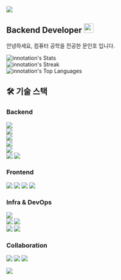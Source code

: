 <img src="https://capsule-render.vercel.app/api?type=waving&color=BDBDC8&height=150&section=header" />

## Backend Developer <img src="https://raw.githubusercontent.com/MartinHeinz/MartinHeinz/master/wave.gif" width="25px" height="25px" />

안녕하세요, 컴퓨터 공학을 전공한 문인호 입니다. <br>

![innotation's Stats](https://github-readme-stats.vercel.app/api?username=innotation&theme=vue-dark&show_icons=true&hide_border=true&count_private=true)<br>
![innotation's Streak](https://github-readme-streak-stats.herokuapp.com/?user=innotation&theme=vue-dark&hide_border=true)<br>
![innotation's Top Languages](https://github-readme-stats.vercel.app/api/top-langs/?username=innotation&theme=vue-dark&show_icons=true&hide_border=true&layout=compact)<br>

## 🛠 기술 스택

### Backend
![](https://img.shields.io/badge/Java-ED8B00?style=for-the-badge&logo=openjdk&logoColor=white)<br>
![](https://img.shields.io/badge/spring_boot-boot?style=for-the-badge&logo=springboot&logoColor=white&logoSize=auto&labelColor=6DB33F&color=6DB33F&cacheSeconds=3600)<br>
![](https://img.shields.io/badge/Spring_Security-6DB33F?style=for-the-badge&logo=Spring-Security&logoColor=white)<br>
![](https://img.shields.io/badge/spring_data_jpa-spring?style=for-the-badge&logo=spring&logoColor=white&logoSize=auto&labelColor=6DB33F&color=6DB33F&cacheSeconds=3600)<br>
![](https://img.shields.io/badge/MySQL-005C84?style=for-the-badge&logo=mysql&logoColor=white)<br>
![](https://img.shields.io/badge/Redis-DC382D?style=for-the-badge&logo=Redis&logoColor=white)
![](https://img.shields.io/badge/junit5-test?style=for-the-badge&logo=junit5&logoColor=white&logoSize=auto&labelColor=25A162&color=DC524A&cacheSeconds=3600)<br>

### Frontend
![](https://img.shields.io/badge/Thymeleaf-005F0F?style=for-the-badge&logo=Thymeleaf&logoColor=white)
![](https://img.shields.io/badge/HTML5-E34F26?style=for-the-badge&logo=html5&logoColor=white)
![](https://img.shields.io/badge/CSS3-1572B6?style=for-the-badge&logo=css3&logoColor=white)
![](https://img.shields.io/badge/JavaScript-F7DF1E?style=for-the-badge&logo=JavaScript&logoColor=white)

### Infra & DevOps
![](https://img.shields.io/badge/GitHub-100000?style=for-the-badge&logo=github&logoColor=white)<br>
![](https://img.shields.io/badge/docker-%230db7ed.svg?style=for-the-badge&logo=docker&logoColor=white)
![](https://img.shields.io/badge/GitHub_Actions-2088FF?style=for-the-badge&logo=github-actions&logoColor=white)<br>
![](https://img.shields.io/badge/IntelliJ_IDEA-000000.svg?style=for-the-badge&logo=intellij-idea&logoColor=white)
![](https://img.shields.io/badge/Gradle-02303A.svg?style=for-the-badge&logo=Gradle&logoColor=white) 

### Collaboration
![](https://img.shields.io/badge/Slack-4A154B?style=for-the-badge&logo=slack&logoColor=white)
![](https://img.shields.io/badge/GIT-E44C30?style=for-the-badge&logo=git&logoColor=white)
![](https://img.shields.io/badge/Notion-%23000000.svg?style=for-the-badge&logo=notion&logoColor=white)

<img src="https://capsule-render.vercel.app/api?type=waving&color=BDBDC8&height=150&section=footer" />
